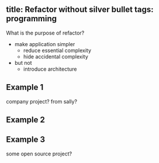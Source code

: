 title: Refactor without silver bullet
tags: programming
---

What is the purpose of refactor?

- make application simpler
  - reduce essential complexity
  - hide accidental complexity
- but not
  - introduce architecture

## Example 1

company project?
from sally?

## Example 2
## Example 3

some open source project?
